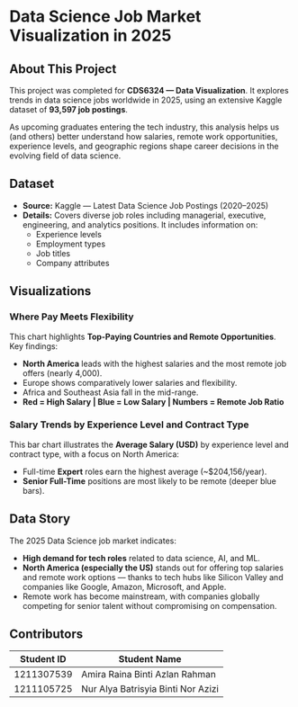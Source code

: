 
# Data Science Job Market Visualization in 2025

## About This Project

This project was completed for **CDS6324 — Data Visualization**. It explores trends in data science jobs worldwide in 2025, using an extensive Kaggle dataset of **93,597 job postings**.  

As upcoming graduates entering the tech industry, this analysis helps us (and others) better understand how salaries, remote work opportunities, experience levels, and geographic regions shape career decisions in the evolving field of data science.

## Dataset

- **Source:** Kaggle — Latest Data Science Job Postings (2020–2025)  
- **Details:** Covers diverse job roles including managerial, executive, engineering, and analytics positions. It includes information on:
  - Experience levels
  - Employment types
  - Job titles
  - Company attributes

## Visualizations

### Where Pay Meets Flexibility

This chart highlights **Top-Paying Countries and Remote Opportunities**.  
Key findings:
- **North America** leads with the highest salaries and the most remote job offers (nearly 4,000).
- Europe shows comparatively lower salaries and flexibility.
- Africa and Southeast Asia fall in the mid-range.
- **Red = High Salary | Blue = Low Salary | Numbers = Remote Job Ratio**

### Salary Trends by Experience Level and Contract Type

This bar chart illustrates the **Average Salary (USD)** by experience level and contract type, with a focus on North America:
- Full-time **Expert** roles earn the highest average (~$204,156/year).
- **Senior Full-Time** positions are most likely to be remote (deeper blue bars).


## Data Story

The 2025 Data Science job market indicates:
- **High demand for tech roles** related to data science, AI, and ML.
- **North America (especially the US)** stands out for offering top salaries and remote work options — thanks to tech hubs like Silicon Valley and companies like Google, Amazon, Microsoft, and Apple.
- Remote work has become mainstream, with companies globally competing for senior talent without compromising on compensation.


## Contributors

| Student ID | Student Name |
|------------|-----------------------------|
| 1211307539 | Amira Raina Binti Azlan Rahman |
| 1211105725 | Nur Alya Batrisyia Binti Nor Azizi |


